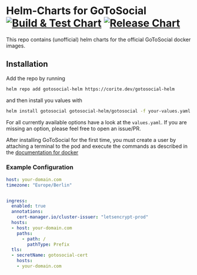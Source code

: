 # Helm-Charts for GoToSocial [![Build & Test Chart](https://github.com/corite/gotosocial-helm/actions/workflows/build.yml/badge.svg)](https://github.com/corite/gotosocial-helm/actions/workflows/build.yml) [![Release Chart](https://github.com/corite/gotosocial-helm/actions/workflows/release.yml/badge.svg)](https://github.com/corite/gotosocial-helm/actions/workflows/release.yml)

This repo contains (unofficial) helm charts for the official GoToSocial docker images.

## Installation

Add the repo by running 

```bash
helm repo add gotosocial-helm https://corite.dev/gotosocial-helm
```
and then install you values with

```bash
helm install gotosocial gotosocial-helm/gotosocial -f your-values.yaml
```

For all currently available options have a look at the `values.yaml`. If you are missing an option, please feel free to open an issue/PR.


After installing GoToSocial for the first time, you must create a user by attaching a terminal to the pod and execute the commands as described in the [documentation for docker](https://docs.gotosocial.org/en/latest/getting_started/user_creation)


### Example Configuration

```yaml
host: your-domain.com
timezone: "Europe/Berlin"


ingress:
  enabled: true
  annotations:
    cert-manager.io/cluster-issuer: "letsencrypt-prod"
  hosts:
  - host: your-domain.com
    paths:
      - path: /
        pathType: Prefix
  tls: 
  - secretName: gotosocial-cert
    hosts:
    - your-domain.com
```
